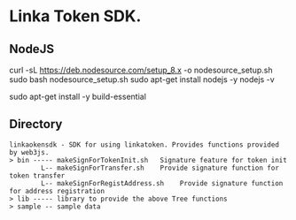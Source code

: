 
# Linka Token SDK.

## NodeJS
curl -sL https://deb.nodesource.com/setup_8.x -o nodesource_setup.sh
sudo bash nodesource_setup.sh
sudo apt-get install nodejs -y
nodejs -v

sudo apt-get install -y build-essential

## Directory
    linkaokensdk - SDK for using linkatoken. Provides functions provided by web3js.
    > bin ----- makeSignForTokenInit.sh   Signature feature for token init
            L-- makeSignForTransfer.sh    Provide signature function for token transfer
            L-- makeSignForRegistAddress.sh    Provide signature function for address registration
    > lib ----- library to provide the above Tree functions
    > sample -- sample data
